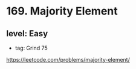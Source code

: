 # 169. Majority Element
## level: Easy

- tag: Grind 75

https://leetcode.com/problems/majority-element/